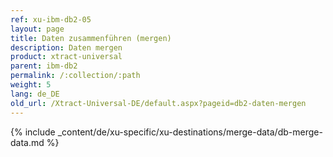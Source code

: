 ```yaml
---
ref: xu-ibm-db2-05
layout: page
title: Daten zusammenführen (mergen)
description: Daten mergen
product: xtract-universal
parent: ibm-db2
permalink: /:collection/:path
weight: 5
lang: de_DE
old_url: /Xtract-Universal-DE/default.aspx?pageid=db2-daten-mergen
---
```


{% include _content/de/xu-specific/xu-destinations/merge-data/db-merge-data.md  %}